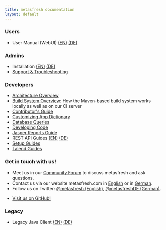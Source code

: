 ```yaml
---
title: metasfresh documentation
layout: default
---
```


### Users
- User Manual (WebUI) [(EN)](pages/webui/index_en) [(DE)](pages/webui/index_de)

### Admins
- Installation [(EN)](pages/installation/index_en)  [(DE)](pages/installation/index_de)
- [Support & Troubleshooting](pages/support/index_en)

### Developers
  - [Architecture Overview](howto_collection/EN/metasfresh_architecture.html)
  - [Build System Overview](pages/infrastructure/ci_en): How the Maven-based build system works locally as well as on our CI server
  - [Contributor's Guide](pages/contributors_guide/index_en)
  - [Customizing App Dictionary](pages/appdictionary/index_en)
  - [Database Queries](pages/sql/index_en)
  - [Developing Code](pages/developers/index_en)
  - [Jasper Reports Guide](pages/jasper_reports/index_en)
  - REST API Guides [(EN)](pages/rest_api/index_en) [(DE)](pages/rest_api/index_de)
  - [Setup Guides](pages/setup/index_en)
  - [Talend Guides](pages/talend/index_en)

### Get in touch with us!
- Meet us in our <a href="https://forum.metasfresh.org/" title="metasfresh Forum" target="\_blank">Community Forum</a> to discuss metasfresh and ask questions.
- Contact us via our website metasfresh.com in <a href="https://metasfresh.com/en" title="metasfresh.com (EN)" target="\_blank">English</a> or in <a href="https://metasfresh.com/" title="metasfresh.com (DE)" target="\_blank">German</a>.
- Follow us on Twitter: <a href="https://twitter.com/metasfresh" title="metasfresh on Twitter (EN)" target="\_blank">@metasfresh (English)</a>, <a href="https://twitter.com/metasfreshDE" title="metasfresh auf Twitter (DE)" target="\_blank">@metasfreshDE (German)</a>.
<!--
- There are also two Gitter chat rooms. One for <a href="https://gitter.im/metasfresh/metasfresh" title="metasfresh on Gitter" target="\_blank">metasfresh</a> and one for <a href="https://gitter.im/metasfresh/metasfresh-documentation" title="metasfresh-documentation on Gitter" target="\_blank">metasfresh-documentation</a>.
-->
- <a href="https://github.com/metasfresh" title="metasfresh on GitHub.com" target="\_blank">Visit us on GitHub!</a>

### Legacy
- Legacy Java Client [(EN)](pages/howto/index_en) [(DE)](pages/howto/index_de)
